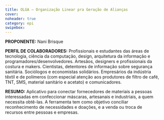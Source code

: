```yaml
---
title: OLGA – Organização Linear pra Geração de Alianças
cover: 
noheader: true
category: epi
swipebox: 
---
```

  
**PROPONENTE:**
Nani Brisque
  
**PERFIL DE COLABORADORES:** Profissionais e estudantes das áreas de tecnologia, ciência da computação, design, arquitetura da informação e programadores/desenvolvedores. Artesãos, designers e profissionais da costura e makers. Cientistas, detentores de informação sobre segurança sanitária. Sociólogos e economistas solidários. Empresários da indústria têxtil e de polímeros (com especial atenção aos produtores de filtro de café, TNT, SMS, material sanitário e acetato) e comunicadores.
  
**RESUMO:**
Aplicativo para conectar fornecedores de materiais a pessoas interessadas em confeccionar máscaras, artesanais e industriais, a quem necessita obtê-las.
A ferramenta tem como objetivo conciliar reconhecimento de necessidades e doações, e a venda ou troca de recursos entre pessoas e empresas.
